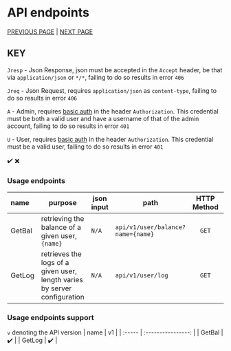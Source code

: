 # API endpoints

[PREVIOUS PAGE](endpoints.md) | [NEXT PAGE](../existing_services.md)

## KEY
`Jresp` - Json Response, json must be accepted in the `Accept` header, be that via `application/json` or `*/*`, failing to do so results in error `406`

`Jreq` - Json Request, requires `application/json` as `content-type`, failing to do so results in error `406`

`A` - Admin, requires [basic auth](https://en.wikipedia.org/wiki/Basic_access_authentication) in the header `Authorization`. This credential must be both a valid user and have a username of that of the admin account, failing to do so results in error `401`

`U` - User, requires [basic auth](https://en.wikipedia.org/wiki/Basic_access_authentication) in the header `Authorization`. This credential must be a valid user, failing to do so results in error `401`


:heavy_check_mark:
:heavy_multiplication_x:

### Usage endpoints
| name   | purpose                                                                   | json input | path                              | HTTP Method |  return type   |                  return value                  |       Jresp        |           Jreq           |            A             |            U             |
| :----- | ------------------------------------------------------------------------- | ---------- | --------------------------------- | :---------: | :------------: | :--------------------------------------------: | :----------------: | :----------------------: | :----------------------: | :----------------------: |
| GetBal | retrieving the balance of a given user, `{name}`                          | `N/A`      | `api/v1/user/balance?name={name}` |    `GET`    |     uint32     |               the user's balance               | :heavy_check_mark: | :heavy_multiplication_x: | :heavy_multiplication_x: | :heavy_multiplication_x: |
| GetLog | retrieves the logs of a given user, length varies by server configuration | `N/A`      | `api/v1/user/log`                 |    `GET`    | array of jsons | `{"to":string, "amount":uint32, "time":int64}` | :heavy_check_mark: | :heavy_multiplication_x: | :heavy_multiplication_x: | :heavy_multiplication_x: |

### Usage endpoints support
`v` denoting the API version
| name   |         v1         |
| :----- | :----------------: |
| GetBal | :heavy_check_mark: |
| GetLog | :heavy_check_mark: |

